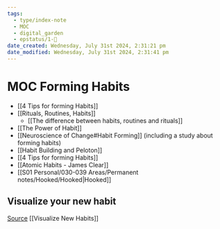 ```yaml
---
tags:
  - type/index-note
  - MOC
  - digital_garden
  - epstatus/1-🌱
date_created: Wednesday, July 31st 2024, 2:31:21 pm
date_modified: Wednesday, July 31st 2024, 2:31:41 pm
---
```

# MOC Forming Habits

+ [[4 Tips for forming Habits]]
+ [[Rituals, Routines, Habits]]
	+ [[The difference between habits, routines and rituals]]
+ [[The Power of Habit]]
+ [[Neuroscience of Change#Habit Forming]] (including a study about forming habits)
+ [[Habit Building and Peloton]]
+ [[4 Tips for forming Habits]]
+ [[Atomic Habits - James Clear]]
+ [[S01 Personal/030-039 Areas/Permanent notes/Hooked/Hooked|Hooked]]

## Visualize your new habit
[Source](https://www.linkedin.com/posts/georgekaraan_how-to-stick-to-new-habits-activity-7224388935693590528-zi8q?utm_source=share&utm_medium=member_desktop)
[[Visualize New Habits]]